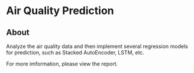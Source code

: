 # **Air Quality Prediction**

## **About**

Analyze the air quality data and then implement several regression models for prediction, such as Stacked AutoEncoder, LSTM, etc.

For more imformation, please view the report.
